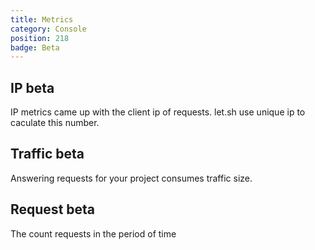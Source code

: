 ```yaml
---
title: Metrics
category: Console
position: 218
badge: Beta
---
```


## IP <badge>beta</badge>

IP metrics came up with the client ip of requests. let.sh use unique ip to caculate this number.

## Traffic <badge>beta</badge>

Answering requests for your project consumes traffic size.

## Request <badge>beta</badge>

The count requests in the period of time
